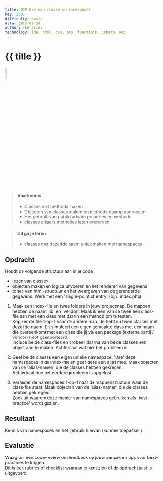 ```yaml
---
title: OOP Use een classe en namespaces
key: 2605
difficulty: basic
date: 2023-03-24
author: rkerssies
technology: ide, html, css, php, functions, csharp, oop
---
```


# {{ title }}

<img src="{{ '/_assets/api/PHP-logo.png' | url }}" style="width:10%;">

> #### Voorkennis
> * Classes met methods maken
> * Objecten van classes maken en methods daarop aanroepen
> * Het gebruik van public/private properies en methods
> * classes elkaars methodes laten overerven

> #### Dit ga je leren
> * classes met dezelfde naam uniek maken met namespaces

## Opdracht
Houdt de volgende structuur aan in je code:
* lezen van classes
* objecten maken en logica uitvoeren en het renderen van gegevens
* tonen van html-structuur en het weergeven van de gerenderde gegevens.
Werk met een 'single-point of entry' (bijv: index.php)

1. Maak een index-file en twee folders in jouw projectmap. De mappen hebben de naam 'lib' en 'vendor'.
Maak ik één van de twee een class-file aan met een class met daarin een method om te testen.<br> 
Kopieer de file 1-op-1 naar de andere map. Je hebt nu twee classes met dezelfde naam. 
Dit simuleert een eigen gemaakte class met een naam die overeenkomt met een class die jij via een package (externe partij / vendor)
hebt geïmporteerd.<br> 
Include beide class-files en probeer daarna van beide classes een object aan te maken. Achterhaal wat hier het probleem is.

2. Geef beide classes een eigen unieke namespace. 'Use' deze namespaces in de index-file en geef deze een alias mee.
Maak objecten van de 'alias-namen' die de classes hebben gekregen.<br>
Achterhaal hoe het eerdere probleem is opgelost.

3. Verander de namespaces 1-op-1 naar de mappenstructuur waar de class-file staat.
Maak objecten van de 'alias-namen' die de classes hebben gekregen.<br>
Zoek uit waarom deze manier van namespaces gebruiken als 'best-practice' wordt gezien.

## Resultaat
Kennis van namespaces en het gebruik hiervan (kunnen toepassen)

## Evaluatie
Vraag om een code-review om feedback op jouw aanpak en tips voor best-practices te krijgen.<br>
Dit is een rubrics of checklist waaraan je kunt zien of de opdracht juist is uitgevoerd
